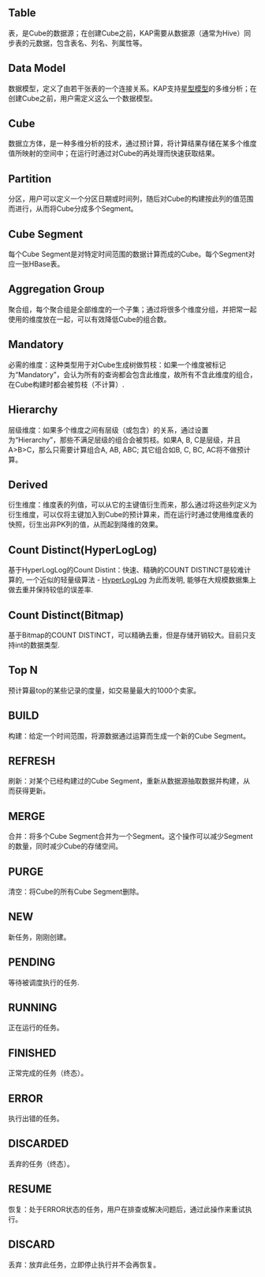 ## Table 
表，是Cube的数据源；在创建Cube之前，KAP需要从数据源（通常为Hive）同步表的元数据，包含表名、列名、列属性等。

## Data Model
数据模型，定义了由若干张表的一个连接关系。KAP支持[星型模型](https://en.wikipedia.org/wiki/Star_schema)的多维分析；在创建Cube之前，用户需定义这么一个数据模型。

## Cube
数据立方体，是一种多维分析的技术，通过预计算，将计算结果存储在某多个维度值所映射的空间中；在运行时通过对Cube的再处理而快速获取结果。

## Partition
分区，用户可以定义一个分区日期或时间列，随后对Cube的构建按此列的值范围而进行，从而将Cube分成多个Segment。

## Cube Segment 
每个Cube Segment是对特定时间范围的数据计算而成的Cube。每个Segment对应一张HBase表。

## Aggregation Group 
聚合组，每个聚合组是全部维度的一个子集；通过将很多个维度分组，并把常一起使用的维度放在一起，可以有效降低Cube的组合数。

## Mandatory
必需的维度：这种类型用于对Cube生成树做剪枝：如果一个维度被标记为“Mandatory”，会认为所有的查询都会包含此维度，故所有不含此维度的组合，在Cube构建时都会被剪枝（不计算）.

## Hierarchy 
层级维度：如果多个维度之间有层级（或包含）的关系，通过设置为“Hierarchy”，那些不满足层级的组合会被剪枝。如果A, B, C是层级，并且A>B>C，那么只需要计算组合A, AB, ABC; 其它组合如B, C, BC, AC将不做预计算。 

## Derived 
衍生维度：维度表的列值，可以从它的主键值衍生而来，那么通过将这些列定义为衍生维度，可以仅将主键加入到Cube的预计算来，而在运行时通过使用维度表的快照，衍生出非PK列的值，从而起到降维的效果。

## Count Distinct(HyperLogLog) 
基于HyperLogLog的Count Distint：快速、精确的COUNT DISTINCT是较难计算的, 一个近似的轻量级算法 - [HyperLogLog](https://en.wikipedia.org/wiki/HyperLogLog) 为此而发明, 能够在大规模数据集上做去重并保持较低的误差率. 

## Count Distinct(Bitmap) 
基于Bitmap的COUNT DISTINCT，可以精确去重，但是存储开销较大。目前只支持int的数据类型.

## Top N 
预计算最top的某些记录的度量，如交易量最大的1000个卖家。

## BUILD 
构建：给定一个时间范围，将源数据通过运算而生成一个新的Cube Segment。

## REFRESH
刷新：对某个已经构建过的Cube Segment，重新从数据源抽取数据并构建，从而获得更新。

## MERGE
合并：将多个Cube Segment合并为一个Segment。这个操作可以减少Segment的数量，同时减少Cube的存储空间。

## PURGE 
清空：将Cube的所有Cube Segment删除。

## NEW 
新任务，刚刚创建。

## PENDING 
等待被调度执行的任务.

## RUNNING 
正在运行的任务。

## FINISHED 
正常完成的任务（终态）。

## ERROR 
执行出错的任务。

## DISCARDED
丢弃的任务（终态）。

## RESUME 
恢复：处于ERROR状态的任务，用户在排查或解决问题后，通过此操作来重试执行。

## DISCARD
丢弃：放弃此任务，立即停止执行并不会再恢复。

